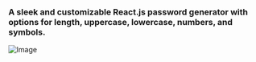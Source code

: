 ### A sleek and customizable React.js password generator with options for length, uppercase, lowercase, numbers, and symbols.

![Image](https://github.com/user-attachments/assets/7f94961f-c61a-4829-a68b-e7d32227d4ec)

